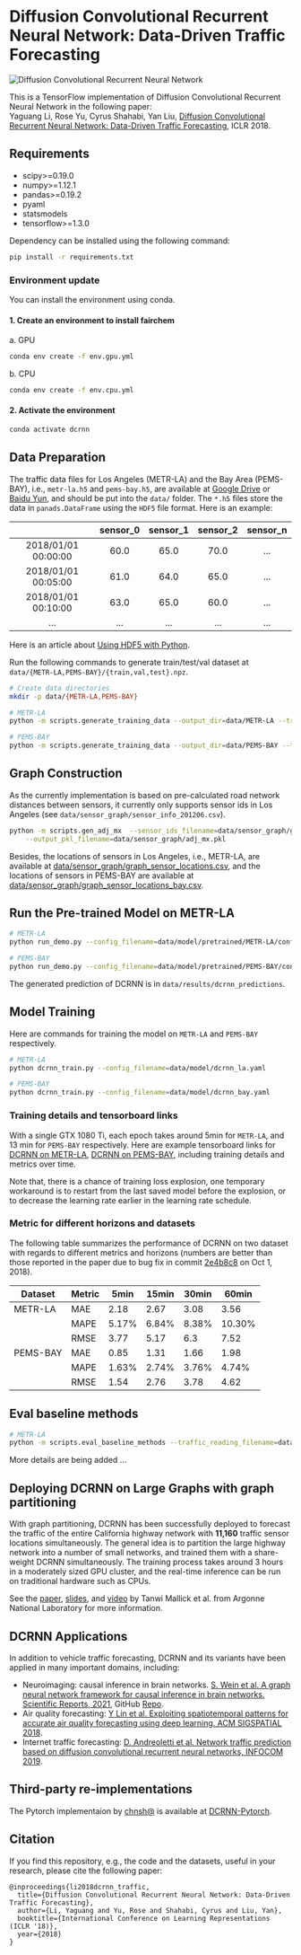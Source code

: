 # Diffusion Convolutional Recurrent Neural Network: Data-Driven Traffic Forecasting

![Diffusion Convolutional Recurrent Neural Network](figures/model_architecture.jpg "Model Architecture")

This is a TensorFlow implementation of Diffusion Convolutional Recurrent Neural Network in the following paper: \
Yaguang Li, Rose Yu, Cyrus Shahabi, Yan Liu, [Diffusion Convolutional Recurrent Neural Network: Data-Driven Traffic Forecasting](https://arxiv.org/abs/1707.01926), ICLR 2018.

## Requirements

- scipy>=0.19.0
- numpy>=1.12.1
- pandas>=0.19.2
- pyaml
- statsmodels
- tensorflow>=1.3.0

Dependency can be installed using the following command:

```bash
pip install -r requirements.txt
```

### Environment update

You can install the environment using conda.

#### 1. Create an environment to install fairchem

a. GPU

```bash
conda env create -f env.gpu.yml
```

b. CPU

```bash
conda env create -f env.cpu.yml
```

#### 2. Activate the environment

```bash
conda activate dcrnn
```

## Data Preparation

The traffic data files for Los Angeles (METR-LA) and the Bay Area (PEMS-BAY), i.e., `metr-la.h5` and `pems-bay.h5`, are available at [Google Drive](https://drive.google.com/open?id=10FOTa6HXPqX8Pf5WRoRwcFnW9BrNZEIX) or [Baidu Yun](https://pan.baidu.com/s/14Yy9isAIZYdU__OYEQGa_g), and should be
put into the `data/` folder.
The `*.h5` files store the data in `panads.DataFrame` using the `HDF5` file format. Here is an example:

|                     | sensor_0 | sensor_1 | sensor_2 | sensor_n |
| :-----------------: | :------: | :------: | :------: | :------: |
| 2018/01/01 00:00:00 |   60.0   |   65.0   |   70.0   |   ...    |
| 2018/01/01 00:05:00 |   61.0   |   64.0   |   65.0   |   ...    |
| 2018/01/01 00:10:00 |   63.0   |   65.0   |   60.0   |   ...    |
|         ...         |   ...    |   ...    |   ...    |   ...    |

Here is an article about [Using HDF5 with Python](https://medium.com/@jerilkuriakose/using-hdf5-with-python-6c5242d08773).

Run the following commands to generate train/test/val dataset at `data/{METR-LA,PEMS-BAY}/{train,val,test}.npz`.

```bash
# Create data directories
mkdir -p data/{METR-LA,PEMS-BAY}

# METR-LA
python -m scripts.generate_training_data --output_dir=data/METR-LA --traffic_df_filename=data/metr-la.h5

# PEMS-BAY
python -m scripts.generate_training_data --output_dir=data/PEMS-BAY --traffic_df_filename=data/pems-bay.h5
```

## Graph Construction

As the currently implementation is based on pre-calculated road network distances between sensors, it currently only
supports sensor ids in Los Angeles (see `data/sensor_graph/sensor_info_201206.csv`).

```bash
python -m scripts.gen_adj_mx  --sensor_ids_filename=data/sensor_graph/graph_sensor_ids.txt --normalized_k=0.1\
    --output_pkl_filename=data/sensor_graph/adj_mx.pkl
```

Besides, the locations of sensors in Los Angeles, i.e., METR-LA, are available at [data/sensor_graph/graph_sensor_locations.csv](https://github.com/liyaguang/DCRNN/blob/master/data/sensor_graph/graph_sensor_locations.csv), and the locations of sensors in PEMS-BAY are available at [data/sensor_graph/graph_sensor_locations_bay.csv](https://github.com/liyaguang/DCRNN/blob/master/data/sensor_graph/graph_sensor_locations_bay.csv).

## Run the Pre-trained Model on METR-LA

```bash
# METR-LA
python run_demo.py --config_filename=data/model/pretrained/METR-LA/config.yaml

# PEMS-BAY
python run_demo.py --config_filename=data/model/pretrained/PEMS-BAY/config.yaml
```

The generated prediction of DCRNN is in `data/results/dcrnn_predictions`.

## Model Training

Here are commands for training the model on `METR-LA` and `PEMS-BAY` respectively.

```bash
# METR-LA
python dcrnn_train.py --config_filename=data/model/dcrnn_la.yaml

# PEMS-BAY
python dcrnn_train.py --config_filename=data/model/dcrnn_bay.yaml
```

### Training details and tensorboard links

With a single GTX 1080 Ti, each epoch takes around 5min for `METR-LA`, and 13 min for `PEMS-BAY` respectively. Here are example tensorboard links for [DCRNN on METR-LA](https://tensorboard.dev/experiment/ijwg04waSOWQ2Pj4mZ3tAg), [DCRNN on PEMS-BAY](https://tensorboard.dev/experiment/QzJtnMfgQJCQ7vc7wNJjxg), including training details and metrics over time.

Note that, there is a chance of training loss explosion, one temporary workaround is to restart from the last saved model before the explosion, or to decrease the learning rate earlier in the learning rate schedule.

### Metric for different horizons and datasets

The following table summarizes the performance of DCRNN on two dataset with regards to different metrics and horizons (numbers are better than those reported in the paper due to bug fix in commit [2e4b8c8](https://github.com/liyaguang/DCRNN/commit/2e4b8c868fd410a1fb4a469f0995de6616115e03) on Oct 1, 2018).

| Dataset  | Metric | 5min  | 15min | 30min | 60min  |
| -------- | ------ | ----- | ----- | ----- | ------ |
| METR-LA  | MAE    | 2.18  | 2.67  | 3.08  | 3.56   |
|          | MAPE   | 5.17% | 6.84% | 8.38% | 10.30% |
|          | RMSE   | 3.77  | 5.17  | 6.3   | 7.52   |
| PEMS-BAY | MAE    | 0.85  | 1.31  | 1.66  | 1.98   |
|          | MAPE   | 1.63% | 2.74% | 3.76% | 4.74%  |
|          | RMSE   | 1.54  | 2.76  | 3.78  | 4.62   |

## Eval baseline methods

```bash
# METR-LA
python -m scripts.eval_baseline_methods --traffic_reading_filename=data/metr-la.h5
```

More details are being added ...

## Deploying DCRNN on Large Graphs with graph partitioning

With graph partitioning, DCRNN has been successfully deployed to forecast the traffic of the entire California highway network with **11,160** traffic sensor locations simultaneously. The general idea is to partition the large highway network into a number of small networks, and trained them with a share-weight DCRNN simultaneously. The training process takes around 3 hours in a moderately sized GPU cluster, and the real-time inference can be run on traditional hardware such as CPUs.

See the [paper](https://arxiv.org/pdf/1909.11197.pdf "GRAPH-PARTITIONING-BASED DIFFUSION CONVOLUTION RECURRENT NEURAL NETWORK FOR LARGE-SCALE TRAFFIC FORECASTING"), [slides](https://press3.mcs.anl.gov/atpesc/files/2019/08/ATPESC_2019_Track-8_11_8-9_435pm_Mallick-DCRNN_for_Traffic_Forecasting.pdf), and [video](https://www.youtube.com/watch?v=liJNNtJGTZU&list=PLGj2a3KTwhRapjzPcxSbo7FxcLOHkLcNt&index=10) by Tanwi Mallick et al. from Argonne National Laboratory for more information.

## DCRNN Applications

In addition to vehicle traffic forecasting, DCRNN and its variants have been applied in many important domains, including:

- Neuroimaging: causal inference in brain networks. [S. Wein et al. A graph neural network framework for causal inference in brain networks. Scientific Reports, 2021](https://www.nature.com/articles/s41598-021-87411-8), GitHub [Repo](https://github.com/simonvino/DCRNN_brain_connectivity).
- Air quality forecasting: [Y Lin et al. Exploiting spatiotemporal patterns for accurate air quality forecasting using deep learning. ACM SIGSPATIAL 2018](https://dl.acm.org/doi/10.1145/3274895.3274907).
- Internet traffic forecasting: [D. Andreoletti et al. Network traffic prediction based on diffusion convolutional recurrent neural networks, INFOCOM 2019](https://ieeexplore.ieee.org/document/8845132).

## Third-party re-implementations

The Pytorch implementaion by [chnsh@](https://github.com/chnsh/) is available at [DCRNN-Pytorch](https://github.com/chnsh/DCRNN_PyTorch).

## Citation

If you find this repository, e.g., the code and the datasets, useful in your research, please cite the following paper:

```
@inproceedings{li2018dcrnn_traffic,
  title={Diffusion Convolutional Recurrent Neural Network: Data-Driven Traffic Forecasting},
  author={Li, Yaguang and Yu, Rose and Shahabi, Cyrus and Liu, Yan},
  booktitle={International Conference on Learning Representations (ICLR '18)},
  year={2018}
}
```
